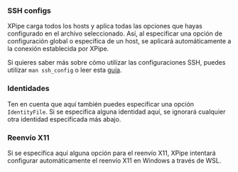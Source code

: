 ### SSH configs

XPipe carga todos los hosts y aplica todas las opciones que hayas configurado en el archivo seleccionado. Así, al especificar una opción de configuración global o específica de un host, se aplicará automáticamente a la conexión establecida por XPipe.

Si quieres saber más sobre cómo utilizar las configuraciones SSH, puedes utilizar `man ssh_config` o leer esta [guía](https://www.ssh.com/academy/ssh/config).

### Identidades

Ten en cuenta que aquí también puedes especificar una opción `IdentityFile`. Si se especifica alguna identidad aquí, se ignorará cualquier otra identidad especificada más abajo.

### Reenvío X11

Si se especifica aquí alguna opción para el reenvío X11, XPipe intentará configurar automáticamente el reenvío X11 en Windows a través de WSL.